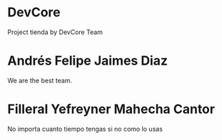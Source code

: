 # DevCore
Project tienda by DevCore Team

# Andrés Felipe Jaimes Diaz
We are the best team.

# Filleral Yefreyner Mahecha Cantor

No importa cuanto tiempo tengas si no como lo usas